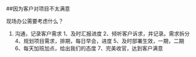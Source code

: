 ##因为客户对项目不太满意

现场办公需要考虑什么？
1. 沟通，记录客户需求
1、及时汇报进度
2、倾听客户诉求，并记录。需求拆分
4、规划项目需求，排期，每日早会，进度
5、及时部署生效，一期，二期   
6、每天加班加点，给出我们的态度
7、完美收官，达到客户满意
   







